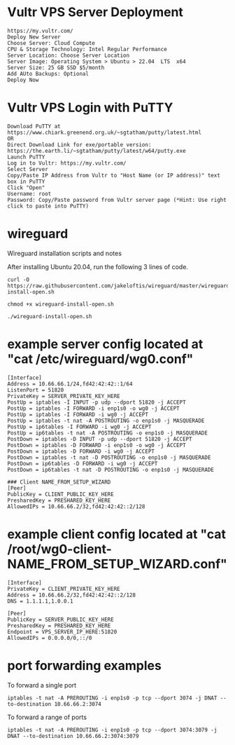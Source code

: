# Vultr VPS Server Deployment
```
https://my.vultr.com/
Deploy New Server
Choose Server: Cloud Compute
CPU & Storage Technology: Intel Regular Performance
Server Location: Choose Server Location
Server Image: Operating System > Ubuntu > 22.04  LTS  x64
Server Size: 25 GB SSD $5/month
Add AUto Backups: Optional
Deploy Now
```

# Vultr VPS Login with PuTTY
```
Download PuTTY at https://www.chiark.greenend.org.uk/~sgtatham/putty/latest.html
OR
Direct Download Link for exe/portable version: https://the.earth.li/~sgtatham/putty/latest/w64/putty.exe
Launch PuTTY
Log in to Vultr: https://my.vultr.com/
Select Server
Copy/Paste IP Address from Vultr to "Host Name (or IP address)" text box in PuTTY
Click "Open"
Username: root
Password: Copy/Paste password from Vultr server page (*Hint: Use right click to paste into PuTTY)
```

# wireguard <br /> 
Wireguard installation scripts and notes <br /> 

After installing Ubuntu 20.04, run the following 3 lines of code.
```
curl -O https://raw.githubusercontent.com/jakeloftis/wireguard/master/wireguard-install-open.sh
```
```
chmod +x wireguard-install-open.sh
```
```
./wireguard-install-open.sh
```

# example server config located at "cat /etc/wireguard/wg0.conf"
```
[Interface]
Address = 10.66.66.1/24,fd42:42:42::1/64
ListenPort = 51820
PrivateKey = SERVER_PRIVATE_KEY_HERE
PostUp = iptables -I INPUT -p udp --dport 51820 -j ACCEPT
PostUp = iptables -I FORWARD -i enp1s0 -o wg0 -j ACCEPT
PostUp = iptables -I FORWARD -i wg0 -j ACCEPT
PostUp = iptables -t nat -A POSTROUTING -o enp1s0 -j MASQUERADE
PostUp = ip6tables -I FORWARD -i wg0 -j ACCEPT
PostUp = ip6tables -t nat -A POSTROUTING -o enp1s0 -j MASQUERADE
PostDown = iptables -D INPUT -p udp --dport 51820 -j ACCEPT
PostDown = iptables -D FORWARD -i enp1s0 -o wg0 -j ACCEPT
PostDown = iptables -D FORWARD -i wg0 -j ACCEPT
PostDown = iptables -t nat -D POSTROUTING -o enp1s0 -j MASQUERADE
PostDown = ip6tables -D FORWARD -i wg0 -j ACCEPT
PostDown = ip6tables -t nat -D POSTROUTING -o enp1s0 -j MASQUERADE

### Client NAME_FROM_SETUP_WIZARD
[Peer]
PublicKey = CLIENT_PUBLIC_KEY_HERE
PresharedKey = PRESHARED_KEY_HERE
AllowedIPs = 10.66.66.2/32,fd42:42:42::2/128
```

# example client config located at "cat /root/wg0-client-NAME_FROM_SETUP_WIZARD.conf"
```
[Interface]
PrivateKey = CLIENT_PRIVATE_KEY_HERE
Address = 10.66.66.2/32,fd42:42:42::2/128
DNS = 1.1.1.1,1.0.0.1

[Peer]
PublicKey = SERVER_PUBLIC_KEY_HERE
PresharedKey = PRESHARED_KEY_HERE
Endpoint = VPS_SERVER_IP_HERE:51820
AllowedIPs = 0.0.0.0/0,::/0
```
# port forwarding examples <br />
To forward a single port
```
iptables -t nat -A PREROUTING -i enp1s0 -p tcp --dport 3074 -j DNAT --to-destination 10.66.66.2:3074
```
To forward a range of ports
```
iptables -t nat -A PREROUTING -i enp1s0 -p tcp --dport 3074:3079 -j DNAT --to-destination 10.66.66.2:3074:3079
```

